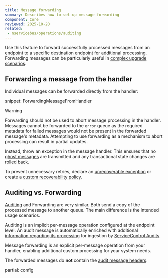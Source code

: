 ```yaml
---
title: Message forwarding
summary: Describes how to set up message forwarding
component: Core
reviewed: 2025-10-20
related:
 - nservicebus/operations/auditing
---
```


Use this feature to forward successfully processed messages from an endpoint to a specific destination endpoint for additional processing. Forwarding messages can be particularly useful in [complex upgrade scenarios](/nservicebus/messaging/moving-handlers.md#how-to-move-handlers-between-endpoints-how-to-ensure-that-the-messages-get-to-the-destinationendpoint).

## Forwarding a message from the handler

Individual messages can be forwarded directly from the handler:

snippet: ForwardingMessageFromHandler

> [!WARNING]
> Forwarding should not be used to abort message processing in the handler. Messages cannot be forwarded to the `error` queue as the required metadata for failed messages would not be present in the forwarded message's metadata. Attempting to use forwarding as a mechanism to abort processing can result in partial updates.
> 
> Instead, throw an exception in the message handler. This ensures that no [ghost messages](/nservicebus/concepts/glossary.md#ghost-message) are transmitted and any transactional state changes are rolled back.
> 
> To prevent unnecessary retries, declare an [unrecoverable exception](/nservicebus/recoverability/#unrecoverable-exceptions) or create a [custom recoverability policy](/nservicebus/recoverability/custom-recoverability-policy.md).

## Auditing vs. Forwarding

[Auditing](/nservicebus/operations/auditing.md) and Forwarding are very similar. Both send a copy of the processed message to another queue. The main difference is the intended usage scenarios.

Auditing is an implicit per-message operation configured at the endpoint level. An audit message is automatically enriched with additional [information regarding its processing](/nservicebus/operations/auditing.md#message-headers) for ingestion by [ServiceControl Audits](/servicecontrol/audit-instances.md).

Message forwarding is an explicit per-message operation from your handler, enabling additional custom processing for your system needs.

The forwarded messages do **not** contain the [audit message headers](/nservicebus/messaging/headers.md#audit-headers).

partial: config
